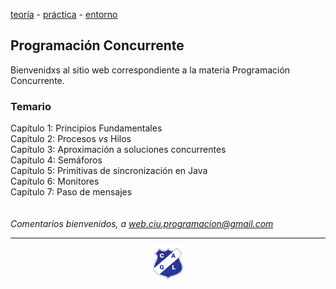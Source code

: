 [teoría](teoria.md)&nbsp;-&nbsp;[práctica](practica.md)&nbsp;-&nbsp;[entorno](entorno.md)

## Programación Concurrente
Bienvenidxs al sitio web correspondiente a la materia Programación Concurrente.
<br/>
### Temario
Capítulo 1: Principios Fundamentales<br/>
Capítulo 2: Procesos *vs* Hilos<br/>
Capítulo 3: Aproximación a soluciones concurrentes<br/>
Capítulo 4: Semáforos<br/>
Capítulo 5: Primitivas de sincronización en Java<br/>
Capítulo 6: Monitores<br/>
Capítulo 7: Paso de mensajes<br/>
<br/>
<br/>
*Comentarios bienvenidos, a web.ciu.programacion@gmail.com*
<br/>
<hr/>
<center><img src="imagenes/logo-lamadrid-1.png" /></center>

